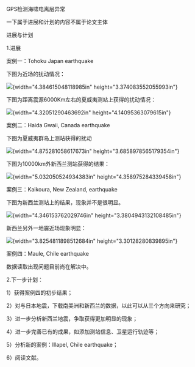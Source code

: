 GPS检测海啸电离层异常

一下属于进展和计划的内容不属于论文主体

进展与计划

1.进展

案例一：Tohoku Japan earthquake

下图为近场的扰动情况：

![](media/image1.emf){width="4.384615048118985in"
height="3.374083552055993in"}

下图为距离震源6000Km左右的夏威夷测站上获得的扰动情况：

![](media/image2.emf){width="4.32051290463692in"
height="4.14095363079615in"}

案例二：Haida Gwaii, Canada earthquake

下图为夏威夷群岛上测站获得的扰动

![](media/image3.emf){width="4.875281058617673in"
height="3.6858978565179354in"}

下图为10000km外新西兰测站获得的结果：

![](media/image4.emf){width="5.032050524934383in"
height="4.358975284339458in"}

案例三：Kaikoura, New Zealand, earthquake

下图为新西兰测站上的结果，现象并不是很明显。

![](media/image5.emf){width="4.346153762029746in"
height="3.3804943132108485in"}

新西兰另外一地震近场现象明显：

![](media/image6.emf){width="3.8254811898512684in"
height="3.30128280839895in"}

案例四：Maule, Chile earthquake

数据读取出现问题目前尚在解决中。

2.下一步计划：

1）获得案例四的初步结果；

2）对与日本地震，下载南美洲和新西兰的数据，以此可以从三个方向来研究；

3）进一步分析新西兰地震，争取获得更加明显的现象；

4）进一步完善已有的成果，如添加测站信息、卫星运行轨迹等；

5）分析新的案例：Illapel, Chile earthquake；

6）阅读文献。

